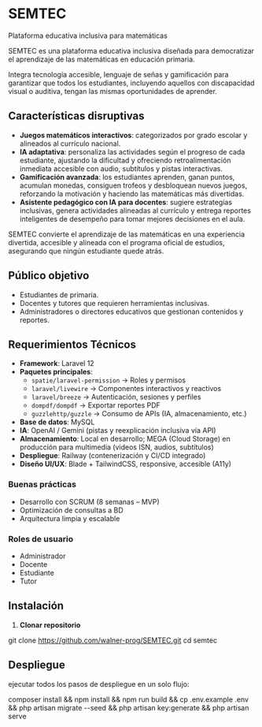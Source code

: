 # SEMTEC

Plataforma educativa inclusiva para matemáticas

SEMTEC es una plataforma educativa inclusiva diseñada para democratizar el aprendizaje de las matemáticas en educación primaria.  

Integra tecnología accesible, lenguaje de señas y gamificación para garantizar que todos los estudiantes, incluyendo aquellos con discapacidad visual o auditiva, tengan las mismas oportunidades de aprender.



## Características disruptivas

- **Juegos matemáticos interactivos**: categorizados por grado escolar y alineados al currículo nacional.  
- **IA adaptativa**: personaliza las actividades según el progreso de cada estudiante, ajustando la dificultad y ofreciendo retroalimentación inmediata accesible con audio, subtítulos y pistas interactivas.  
- **Gamificación avanzada**: los estudiantes aprenden, ganan puntos, acumulan monedas, consiguen trofeos y desbloquean nuevos juegos, reforzando la motivación y haciendo las matemáticas más divertidas.  
- **Asistente pedagógico con IA para docentes**: sugiere estrategias inclusivas, genera actividades alineadas al currículo y entrega reportes inteligentes de desempeño para tomar mejores decisiones en el aula.  

SEMTEC convierte el aprendizaje de las matemáticas en una experiencia divertida, accesible y alineada con el programa oficial de estudios, asegurando que ningún estudiante quede atrás.



## Público objetivo

- Estudiantes de primaria.  
- Docentes y tutores que requieren herramientas inclusivas.  
- Administradores o directores educativos que gestionan contenidos y reportes.  



## Requerimientos Técnicos

- **Framework**: Laravel 12  
- **Paquetes principales**:
  - `spatie/laravel-permission` → Roles y permisos  
  - `laravel/livewire` → Componentes interactivos y reactivos  
  - `laravel/breeze` → Autenticación, sesiones y perfiles  
  - `dompdf/dompdf` → Exportar reportes PDF  
  - `guzzlehttp/guzzle` → Consumo de APIs (IA, almacenamiento, etc.)  
- **Base de datos**: MySQL  
- **IA**: OpenAI / Gemini (pistas y reexplicación inclusiva vía API)  
- **Almacenamiento**: Local en desarrollo; MEGA (Cloud Storage) en producción para multimedia (videos ISN, audios, subtítulos)  
- **Despliegue**: Railway (contenerización y CI/CD integrado)  
- **Diseño UI/UX**: Blade + TailwindCSS, responsive, accesible (A11y)  

### Buenas prácticas

- Desarrollo con SCRUM (8 semanas – MVP)  
- Optimización de consultas a BD  
- Arquitectura limpia y escalable  

### Roles de usuario

- Administrador  
- Docente  
- Estudiante  
- Tutor  


## Instalación

1. **Clonar repositorio**

git clone https://github.com/walner-prog/SEMTEC.git
cd semtec


## Despliegue

 ejecutar todos los pasos de despliegue en un solo flujo:


 composer install && npm install && npm run build && cp .env.example .env && php artisan migrate --seed && php artisan key:generate && php artisan serve

